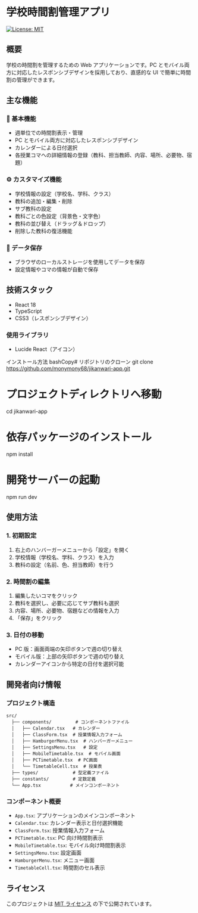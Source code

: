 # 学校時間割管理アプリ

[![License: MIT](https://img.shields.io/badge/License-MIT-yellow.svg)](https://github.com/monymony68/jikanwari-app/blob/main/LICENSE)

## 概要

学校の時間割を管理するための Web アプリケーションです。PC とモバイル両方に対応したレスポンシブデザインを採用しており、直感的な UI で簡単に時間割の管理ができます。

## 主な機能

### 🎯 基本機能

- 週単位での時間割表示・管理
- PC とモバイル両方に対応したレスポンシブデザイン
- カレンダーによる日付選択
- 各授業コマへの詳細情報の登録（教科、担当教師、内容、場所、必要物、宿題）

### ⚙️ カスタマイズ機能

- 学校情報の設定（学校名、学科、クラス）
- 教科の追加・編集・削除
- サブ教科の設定
- 教科ごとの色設定（背景色・文字色）
- 教科の並び替え（ドラッグ＆ドロップ）
- 削除した教科の復活機能

### 💾 データ保存

- ブラウザのローカルストレージを使用してデータを保存
- 設定情報やコマの情報が自動で保存

## 技術スタック

- React 18
- TypeScript
- CSS3（レスポンシブデザイン）

### 使用ライブラリ

- Lucide React（アイコン）

インストール方法
bashCopy# リポジトリのクローン
git clone https://github.com/monymony68/jikanwari-app.git

# プロジェクトディレクトリへ移動

cd jikanwari-app

# 依存パッケージのインストール

npm install

# 開発サーバーの起動

npm run dev

## 使用方法

### 1. 初期設定

1. 右上のハンバーガーメニューから「設定」を開く
2. 学校情報（学校名、学科、クラス）を入力
3. 教科の設定（名前、色、担当教師）を行う

### 2. 時間割の編集

1. 編集したいコマをクリック
2. 教科を選択し、必要に応じてサブ教科も選択
3. 内容、場所、必要物、宿題などの情報を入力
4. 「保存」をクリック

### 3. 日付の移動

- PC 版：画面両端の矢印ボタンで週の切り替え
- モバイル版：上部の矢印ボタンで週の切り替え
- カレンダーアイコンから特定の日付を選択可能

## 開発者向け情報

### プロジェクト構造

```
src/
  ├── components/         # コンポーネントファイル
  │   ├── Calendar.tsx   # カレンダー
  │   ├── ClassForm.tsx  # 授業情報入力フォーム
  │   ├── HamburgerMenu.tsx  # ハンバーガーメニュー
  │   ├── SettingsMenu.tsx   # 設定
  │   ├── MobileTimetable.tsx  # モバイル画面
  │   ├── PCTimetable.tsx  # PC画面
  │   └── TimetableCell.tsx  # 授業表
  ├── types/             # 型定義ファイル
  ├── constants/         # 定数定義
  └── App.tsx           # メインコンポーネント
```

### コンポーネント概要

- `App.tsx`: アプリケーションのメインコンポーネント
- `Calendar.tsx`: カレンダー表示と日付選択機能
- `ClassForm.tsx`: 授業情報入力フォーム
- `PCTimetable.tsx`: PC 向け時間割表示
- `MobileTimetable.tsx`: モバイル向け時間割表示
- `SettingsMenu.tsx`: 設定画面
- `HamburgerMenu.tsx`: メニュー画面
- `TimetableCell.tsx`: 時間割のセル表示

## ライセンス

このプロジェクトは [MIT ライセンス](LICENSE) の下で公開されています。
